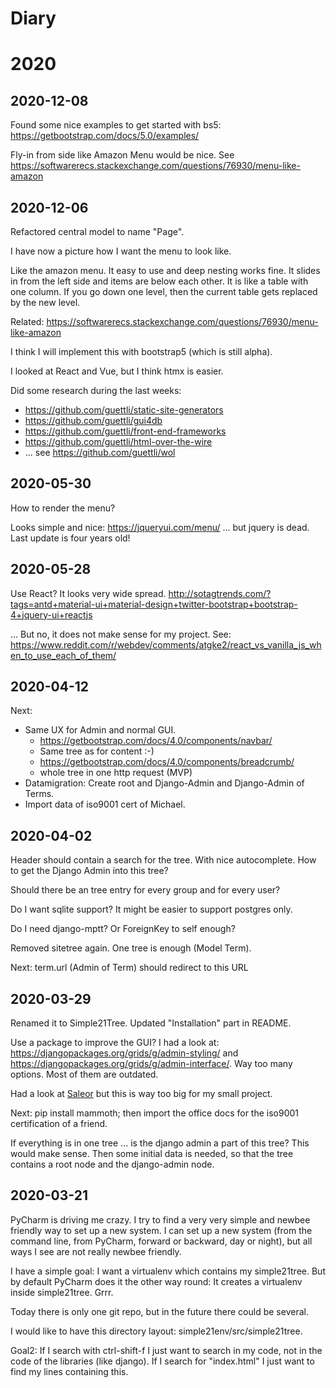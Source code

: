 
# Diary

# 2020


## 2020-12-08

Found some nice examples to get started with bs5: https://getbootstrap.com/docs/5.0/examples/

Fly-in from side like Amazon Menu would be nice. 
See https://softwarerecs.stackexchange.com/questions/76930/menu-like-amazon

## 2020-12-06

Refactored central model to name "Page".

I have now a picture how I want the menu to look like.

Like the amazon menu. It easy to use and deep nesting works fine. It slides in from the left
side and items are below each other. It is like a table with one column. If you go down one
level, then the current table gets replaced by the new level. 

Related: https://softwarerecs.stackexchange.com/questions/76930/menu-like-amazon

I think I will implement this with bootstrap5 (which is still alpha).

I looked at React and Vue, but I think htmx is easier.

Did some research during the last weeks:

* https://github.com/guettli/static-site-generators
* https://github.com/guettli/gui4db
* https://github.com/guettli/front-end-frameworks
* https://github.com/guettli/html-over-the-wire
* ... see https://github.com/guettli/wol




## 2020-05-30

How to render the menu?

Looks simple and nice:
https://jqueryui.com/menu/
... but jquery is dead. Last update is four years old!

## 2020-05-28

Use React? It looks very wide spread.
http://sotagtrends.com/?tags=antd+material-ui+material-design+twitter-bootstrap+bootstrap-4+jquery-ui+reactjs

... But no, it does not make sense for my project.
See: https://www.reddit.com/r/webdev/comments/atgke2/react_vs_vanilla_js_when_to_use_each_of_them/



## 2020-04-12

Next: 

- Same UX for Admin and normal GUI. 
  - https://getbootstrap.com/docs/4.0/components/navbar/
  - Same tree as for content :-)
  - https://getbootstrap.com/docs/4.0/components/breadcrumb/
  - whole tree in one http request (MVP)
- Datamigration: Create root and Django-Admin and Django-Admin of Terms.
- Import data of iso9001 cert of Michael.

## 2020-04-02

Header should contain a search for the tree. With nice autocomplete. How to get the Django
Admin into this tree?

Should there be an tree entry for every group and for every user?

Do I want sqlite support? It might be easier to support postgres only.

Do I need django-mptt? Or ForeignKey to self enough?

Removed sitetree again. One tree is enough (Model Term).

Next: term.url (Admin of Term) should redirect to this URL

## 2020-03-29

Renamed it to Simple21Tree. Updated "Installation" part in README.

Use a package to improve the GUI? I had a look at: https://djangopackages.org/grids/g/admin-styling/
and https://djangopackages.org/grids/g/admin-interface/.
Way too many options. Most of them are outdated.

Had a look at [Saleor](https://github.com/mirumee/saleor) but this is way too
big for my small project.

Next: pip install mammoth; then import the office docs for the iso9001
certification of a friend.

If everything is in one tree ... is the django admin a part of this tree?
This would make sense. Then some initial data is needed, so that
the tree contains a root node and the django-admin node.


## 2020-03-21

PyCharm is driving me crazy. I try to find a very very simple and newbee friendly
way to set up a new system. I can set up a new system (from the command line, from
PyCharm, forward or backward, day or night), but all ways I see are not really newbee
friendly.

I have a simple goal: I want a virtualenv which contains my simple21tree. But by default
PyCharm does it the other way round: It creates a virtualenv inside simple21tree. Grrr.

Today there is only one git repo, but in the future there could be several. 

I would like to have this directory layout: simple21env/src/simple21tree.

Goal2: If I search with ctrl-shift-f I just want to search in my code, not in the
code of the libraries (like django). If I search for "index.html" I just want
to find my lines containing this.


